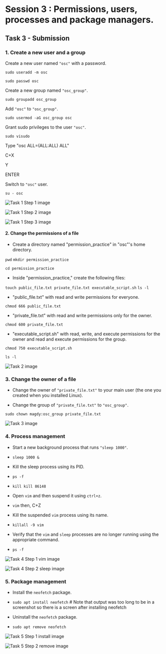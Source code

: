 # Session 3 : Permissions, users, processes and package managers.
## Task 3 - Submission

### 1. Create a new user and a group

 Create a new user named `"osc"` with a password.

  ``` sudo useradd -m osc ```

  ``` sudo passwd osc ```
  
 Create a new group named `"osc_group"`.

  ``` sudo groupadd osc_group ```
  
 Add `"osc"` to `"osc_group"`.

  ``` sudo usermod -aG osc_group osc ```
  
 Grant sudo privileges to the user `"osc"`.

  ``` sudo visudo  ```

  Type "osc ALL=(ALL:ALL) ALL"

  C+X

   Y

  ENTER
  
 Switch to `"osc"` user.

 ``` su - osc ```


 
 ![Task 1 Step 1 image](Session3_Task1_Step1.png)
 
 ![Task 1 Step 2 image](Session3_Task1_Step2_Nano.png)
 
 ![Task 1 Step 3 image](Session3_Task1_Step3.png)




#### 2. Change the permissions of a file

- Create a directory named "permission_practice" in "osc"'s home directory.

``` pwd ```
``` mkdir permission_practice ```

``` cd permission_practice ```


- Inside "permission_practice," create the following files:

``` touch public_file.txt private_file.txt executable_script.sh ```
``` ls -l ```


   - "public_file.txt" with read and write permissions for everyone.
   
   ``` chmod 666 public_file.txt ```
   
   
   - "private_file.txt" with read and write permissions only for the owner.
   
   ``` chmod 600 private_file.txt ```
   
   
   - "executable_script.sh" with read, write, and execute permissions for the owner and read and execute permissions for the group.
   
   ``` chmod 750 executable_script.sh ```
   
   
   ``` ls -l ```
   
    


![Task 2 image](Session3_Task2.png)







### 3. Change the owner of a file

- Change the owner of `"private_file.txt"` to your main user (the one you created when you installed Linux).

- Change the group of `"private_file.txt"` to `"osc_group"`.


``` sudo chown magdy:osc_group private_file.txt ```



![Task 3 image](Session3_Task3.png)






### 4. Process management

- Start a new background process that runs `"sleep 1000"`.
- ``` sleep 1000 & ```


- Kill the sleep process using its PID.
- ``` ps -f ```
- ``` kill kill 86148 ```



- Open `vim` and then suspend it using `ctrl+z`.
- ``` vim ``` then, C+Z



- Kill the suspended `vim` process using its name.
- ``` killall -9 vim ```



- Verify that the `vim` and `sleep` processes are no longer running using the appropriate command.
- ``` ps -f ```




![Task 4 Step 1 vim image](Session3_Task4_Step1_Sleep.png)
 
![Task 4 Step 2 sleep image](Session3_Task4_Step2_Vim.png)







### 5. Package management

- Install the `neofetch` package.
- ``` sudo apt install neofetch ``` # Note that output was too long to be in a screenshot so there is a screen after installing neofetch



- Uninstall the `neofetch` package.
- ``` sudo apt remove neofetch ```




![Task 5 Step 1 install image](Session3_Task5_Step1_Install.png)
 
![Task 5 Step 2 remove image](Session3_Task5_Step2_Remove.png)

